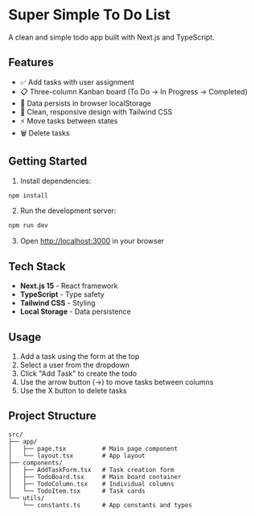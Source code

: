# Super Simple To Do List

A clean and simple todo app built with Next.js and TypeScript.

## Features

- ✅ Add tasks with user assignment
- 📋 Three-column Kanban board (To Do → In Progress → Completed)
- 💾 Data persists in browser localStorage
- 🎨 Clean, responsive design with Tailwind CSS
- ⚡ Move tasks between states
- 🗑️ Delete tasks

## Getting Started

1. Install dependencies:
```bash
npm install
```

2. Run the development server:
```bash
npm run dev
```

3. Open [http://localhost:3000](http://localhost:3000) in your browser

## Tech Stack

- **Next.js 15** - React framework
- **TypeScript** - Type safety
- **Tailwind CSS** - Styling
- **Local Storage** - Data persistence

## Usage

1. Add a task using the form at the top
2. Select a user from the dropdown
3. Click "Add Task" to create the todo
4. Use the arrow button (→) to move tasks between columns
5. Use the X button to delete tasks

## Project Structure

```
src/
├── app/
│   ├── page.tsx          # Main page component
│   └── layout.tsx        # App layout
├── components/
│   ├── AddTaskForm.tsx   # Task creation form
│   ├── TodoBoard.tsx     # Main board container
│   ├── TodoColumn.tsx    # Individual columns
│   └── TodoItem.tsx      # Task cards
└── utils/
    └── constants.ts      # App constants and types
```

